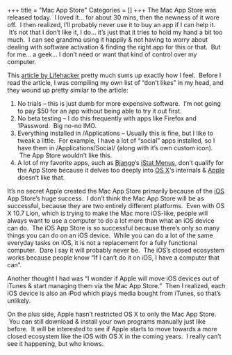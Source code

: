 +++
title = "Mac App Store"
Categories = []
+++
The Mac App Store was released today.  I loved it&#8230; for about 30 mins, then the newness of it wore off.  I then realized, I&#8217;ll probably never use it to buy an app if I can help it.  It&#8217;s not that I don&#8217;t like it, I do&#8230; it&#8217;s just that it tries to hold my hand a bit too much.  I can see grandma using it happily & not having to worry about dealing with software activation & finding the right app for this or that.  But for me&#8230; a geek&#8230; I don&#8217;t need or want that kind of control over my computer.

<!--more-->

This <a href="http://lifehacker.com/5726764/why-the-mac-app-store-sucks" target="_blank">article by Lifehacker</a> pretty much sums up exactly how I feel.  Before I read the article, I was compiling my own list of &#8220;don&#8217;t likes&#8221; in my head, and they wound up pretty similar to the article:

1.  No trials &#8211; this is just dumb for more expensive software.  I&#8217;m not going to pay $50 for an app without being able to try it out first.
2.  No beta testing &#8211; I do this frequently with apps like Firefox and 1Password.  Big no-no IMO.
3.  Everything installed in /Applications &#8211; Usually this is fine, but I like to tweak a little.  For example, I have a lot of &#8220;social&#8221; apps installed, so I have them in /Applications/Social/ (along with it&#8217;s own custom icon).  The App Store wouldn&#8217;t like this.
4.  A lot of my favorite apps, such as <a class="zem_slink" title="Bjango" href="http://bjango.com/" rel="homepage">Bjango</a>&#8216;s <a class="zem_slink" title="iStat Menus" href="http://islayer.com/apps/istatmenus/" rel="homepage">iStat Menus</a>, don&#8217;t qualify for the App Store because it delves too deeply into <a class="zem_slink" title="Mac OS X" href="http://www.apple.com/macosx/" rel="homepage">OS X</a>&#8216;s internals & <a class="zem_slink" title="Apple" href="http://www.apple.com" rel="homepage">Apple</a> doesn&#8217;t like that.

It&#8217;s no secret Apple created the Mac App Store primarily because of the <a class="zem_slink" title="IOS (Apple)" href="http://developer.apple.com/iphone" rel="homepage">iOS</a> App Store&#8217;s huge success.  I don&#8217;t think the Mac App Store will be as successful, because they are two entirely different platforms.  Even with OS X 10.7 Lion, which is trying to make the Mac more iOS-like, people will always want to use a computer to do a lot more than what an iOS device can do.  The iOS App Store is so successful because there&#8217;s only so many things you can do on an iOS device.  While you can do a lot of the same everyday tasks on iOS, it is not a replacement for a fully functional computer.  Dare I say it will probably never be.  The iOS&#8217;s closed ecosystem works because people know &#8220;If I can&#8217;t do it on iOS, I have a computer that can&#8221;.

Another thought I had was &#8220;I wonder if Apple will move iOS devices out of iTunes & start managing them via the Mac App Store.&#8221;  Then I realized, each iOS device is also an iPod which plays media bought from iTunes, so that&#8217;s unlikely.

On the plus side, Apple hasn&#8217;t restricted OS X to only the Mac App Store.  You can still download & install your own programs manually just like before.  It will be interested to see if Apple starts to move towards a more closed ecosystem like the iOS with OS X in the coming years.  I really can&#8217;t see it happening, but who knows.
